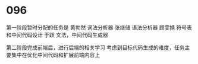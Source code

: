 # 096
第一阶段暂时分配的任务是
黄勃然 词法分析器
张继储 语法分析器
顾雯婧 符号表和中间代码设计
于跃 文法，中间代码生成器

第二阶段完成前端后，进行后端的相关学习
考虑到目标代码生成的难度，任务主要集中在优化中间代码和扩展前端内容上
